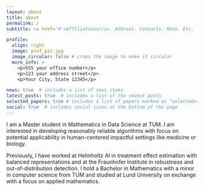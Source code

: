```yaml
---
layout: about
title: about
permalink: /
subtitle: <a href='#'>Affiliations</a>. Address. Contacts. Moto. Etc.

profile:
  align: right
  image: prof_pic.jpg
  image_circular: false # crops the image to make it circular
  more_info: >
    <p>555 your office number</p>
    <p>123 your address street</p>
    <p>Your City, State 12345</p>

news: true  # includes a list of news items
latest_posts: true  # includes a list of the newest posts
selected_papers: true # includes a list of papers marked as "selected={true}"
social: true  # includes social icons at the bottom of the page
---
```


I am a Master student in Mathematics in Data Science at TUM. I am interested in developing reasonably reliable algorithms with focus on potential applicability in human-centered impactful settings like medicine or biology.

Previously, I have worked at Helmholtz AI in treatment effect estimation with balanced representations and at the Fraunhofer Institute in robustness and out-of-distribution detection. I hold a Bachelor in Mathematics with a minor in computer science from TUM and studied at Lund University on exchange with a focus on applied mathematics.